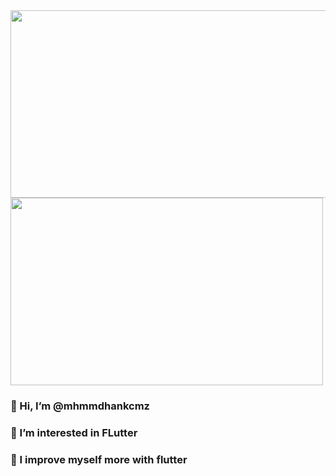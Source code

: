 <article>
<img src="https://storage.googleapis.com/cms-storage-bucket/6e19fee6b47b36ca613f.png" width="800" height="300"/>
<img src="https://storage.googleapis.com/cms-storage-bucket/780e0e64d323aad2cdd5.png" width="500" height="300"/>
  </article>

<h3> 👋 Hi, I’m @mhmmdhankcmz</h3>
<h3> 👀 I’m interested in FLutter</h3>
<h3> 🌱 I improve myself more with flutter</h3>





<!---
mhmmdhankcmz/mhmmdhankcmz is a ✨ special ✨ repository because its `README.md` (this file) appears on your GitHub profile.
You can click the Preview link to take a look at your changes.
--->
